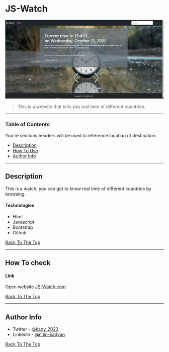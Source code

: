 # JS-Watch

![Project Image](main.png)

> This is a website that tells you real time of different countries.

---

### Table of Contents
You're sections headers will be used to reference location of destination.

- [Description](#description)
- [How To Use](#how-to-use)
- [Author Info](#author-info)

---

## Description

This is a watch, you can get to know real time of different countries by browsing.

#### Technologies

- Html
- Javascript
- Bootstrap
- Github

[Back To The Top](#read-me-template)

---

## How To check

#### Link

Open website [JS-Watch.com](https://kady2023.github.io/JS-Watch/)


[Back To The Top](#read-me-template)

---

## Author Info

- Twitter - [@kady_2023](https://twitter.com/kady_2023)
- Linkedin - [@nitin-kadyan](https://www.linkedin.com/in/nitin-kadyan)

[Back To The Top](#read-me-template)
